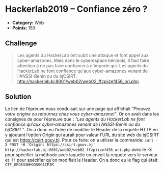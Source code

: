 # Hackerlab2019 – Confiance zéro ?

* **Category:** Web
* **Points:** 150

## Challenge

> Les agents du HackerLab ont subit une attaque et font appel aux cyber-amazones. Mais dans le cyberespace béninois, 
>il faut faire attention à ne pas faire confiance à n'importe qui. Les agents du HackerLab ne font confiance qu'aux
>cyber-amazones venant de l'ANSSI-Benin ou du bjCSIRT. 
>http://hackerlab.bj:8001/web02/web02_ffzpiizef456_ori.php

## Solution
Le lien de l’épreuve nous conduisait sur une page qui affichait _"Prouvez votre origine ou retournez chez vous cyber-amazone!"_. Or on avait dans les consignes de pour l’épreuve que : _"Les agents du HackerLab ne font confiance qu'aux cyber-amazones venant de l'ANSSI-Benin ou du bjCSIRT."_. On a donc eu l’idée de modifier le Header de la requète HTTP en y ajoutant l’option Origin qui aurait pour valeur l’URL du site web du bjCSIRT qui est https://csirt.gouv.bj. Pour ce faire: on a utiliser la commande: `curl -X POST -H 'Origin: https://csirt.gouv.bj' http://hackerlab.bj:8001/web02/web02_ffzpiizef456_ori.php`  avec le -X pour spécifier la méthode avec laquelle on envoit la requete vers le serveur et -H pour spécifier qu’on modifiait le Header.
On a donc eu le flag qui était: ```CTF_GEG533HHGGSGG1CPJM```



